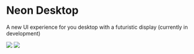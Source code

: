 <h1>Neon Desktop</h1>

<p>A new UI experience for you desktop with a futuristic display (currently in development)</p>

<img src="https://scontent.fmnl30-3.fna.fbcdn.net/v/t1.15752-9/350376081_558028819743171_6696793640619777764_n.png?_nc_cat=105&ccb=1-7&_nc_sid=ae9488&_nc_eui2=AeF6uAmZQDN135_SzC6hV5a0Vzl-f637W-NXOX5_rftb44LA_hrHnqN0ZMdPdCUtHaxtE9OhGI47zNkbx4oLQ8DF&_nc_ohc=hlGYVuLQdToAX-UeQZd&_nc_ht=scontent.fmnl30-3.fna&oh=03_AdQRHJFzI-r3vwTdfbV4rDeSFlm7pYF1HgAh4VkCv2W_pg&oe=64A28C84" />
<img src="https://scontent.fmnl17-5.fna.fbcdn.net/v/t1.15752-9/345567467_232164076200660_7265020963926833065_n.png?_nc_cat=102&ccb=1-7&_nc_sid=ae9488&_nc_eui2=AeGgYW3WcPRxw6kGoM0BGA6WoTd6xBgOMCqhN3rEGA4wKlfsX7zuEk8T-zcIKX1TqQAxRVCWG-MfXEiU9emxndBX&_nc_ohc=iFthvGHCLKkAX95cyeB&_nc_ht=scontent.fmnl17-5.fna&oh=03_AdTBbL5fZuwdQaczHbpJAFgidFsJpziUqrIdpux6puHSVQ&oe=64A63AEB" />
